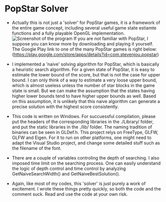 # PopStar Solver
* Actually this is not just a 'solver' for PopStar games, it is a framework of the entire game concept, including several useful game state estiamte functions and a fully playable OpenGL implementation. 
![Screenshot of the program](https://imgur.com/lSdR77z)
If you are not familiar with PopStar, I suppose you can know more by downloading and playing it yourself. The Google Play link to one of the many PopStar games is right below:
(https://play.google.com/store/apps/details?id=com.stevenjou.popstar)

* I implemented a 'naive' solving algorithm for PopStar, which is basically a heuristic search algorithm. For a given state of PopStar, it is easy to estimate the lower bound of the score, but that is not the case for upper bound. I can only think of a way to estimate a very loose upper bound, which is almost useless unless the number of star blocks in the game state is small. But we can make the assumption that the states having higher lower bounds tend to have higher upper bounds as well. Based on this assumption, it is unlikely that this naive algorithm can generate a precise solution with the highest score consistently.

* This code is written on Windows. For succuessful compilation, please put the headers of the corresponding libraries in the ./Library/ folder, and put the static libraries in the ./lib/ folder. The naming tradition of binaries can be seen in GLDef.h. This project relys on FreeType, GLFW, GLFW and Eigen. For it to run on other platforms, one might need to adapt the Visual Studio project, and change some detailed stuff such as the filename of the font.

* There are a couple of variables controling the depth of searching. I also imposed time limit on the searching process. One can easily understand the logic of depth control and time control by analyzing GetNaiveSearchWidth() and GetNaiveBestSolution().

* Again, like most of my codes, this 'solver' is just purely a work of excitement. I wrote these things pretty quickly, so both the code and the comment suck. Read and use the code at your own risk.